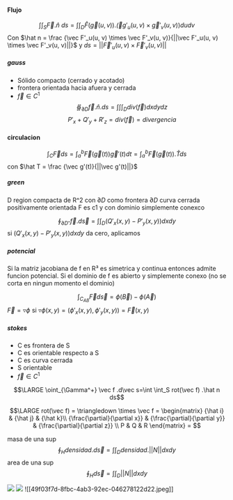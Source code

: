 #### Flujo 

 $$\int\int_S \vec F.\hat n\ ds= \int\int_D \hat F(\vec g(u ,v)).\vec (g'_u(u, v) \times \vec g'_v(u, v))dudv$$
  Con $\hat n = \frac {\vec F'_u(u, v) \times \vec F'_v(u, v)}{||\vec F'_u(u, v) \times \vec F'_v(u, v)||}$ y  $ds=||\vec F'_u(u, v) \times \vec F'_v(u, v)||$

  ##### gauss
  - Sólido compacto (cerrado y acotado)
- frontera orientada hacia afuera y cerrada
- $\vec f \in C^1$
 $$ ∯_{\partial D}\vec f . \hat n . ds = \int \int \int_D div(\vec f) dxdydz $$
$$P'_x +Q'_y + R'_z = div(\vec f) = divergencia$$

 #### circulacion
$$\int_C \vec F ds= \int_a^b \vec F (\vec g(t))\vec g'(t)dt=\int_a^b \vec F (\vec g(t)).\hat T ds $$
con $\hat T = \frac {\vec g'(t)}{||\vec g'(t)||}$

##### green
D region compacta de R^2 con $\partial D$ como frontera
$\partial D$ curva cerrada positivamente orientada
F es c1 y con dominio simplemente conexco

$$\oint_{\partial D⁺} \vec f.d\vec s= \int \int_D (Q'_x(x,y)-P'_y(x,y))dxdy$$
si $(Q'_x(x,y)-P'_y(x,y))dxdy$ da cero, aplicamos

##### potencial
Si la matriz jacobiana de f en R³ es simetrica y continua entonces admite funcion potencial.
Si el dominio de f es abierto y simplemente conexo (no se corta en ningun momento el dominio)

$$\int_{C_{AB}}\vec F d \vec s = \phi(\vec B)- \phi(\vec A)$$
$\vec F = \triangledown \phi$ si $\triangledown \phi (x,y) = (\phi'_x(x, y), \phi'_y(x, y))=\vec F(x, y)$

##### stokes
- C es frontera de S
- C es orientable respecto a S
- C es curva cerrada
- S orientable 
- $\vec f \in C^1$

$$\LARGE \oint_{\Gamma^+} \vec f .d\vec s=\int \int_S rot(\vec f) .\hat n ds$$

$$\LARGE rot(\vec f) = \triangledown \times \vec f = \begin{matrix}  
{\hat i} & {\hat j} & {\hat k}\\  
{\frac{\partial}{\partial x}} & {\frac{\partial}{\partial y}} & {\frac{\partial}{\partial z}} \\
P & Q & R
\end{matrix} = $$

masa de una sup 
$$\oint_{ H} densidad.d\vec s= \int \int_D densidad.||N||dxdy$$
area de una sup
$$\oint_{ H}d\vec s= \int \int_D||N||dxdy$$




![](blob:https://web.whatsapp.com/49f03f7d-8fbc-4ab3-92ec-046278122d22)
![](blob:https://web.whatsapp.com/49f03f7d-8fbc-4ab3-92ec-046278122d22)
![[49f03f7d-8fbc-4ab3-92ec-046278122d22.jpeg]]